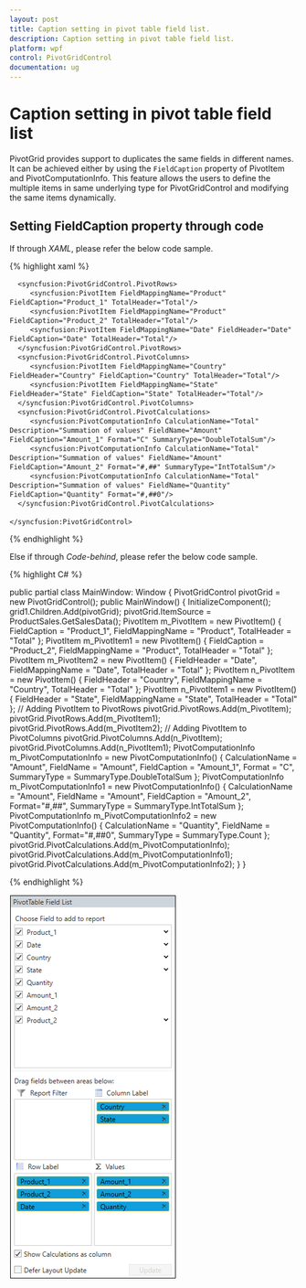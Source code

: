 ```yaml
---
layout: post
title: Caption setting in pivot table field list.
description: Caption setting in pivot table field list.
platform: wpf
control: PivotGridControl
documentation: ug
---
```


# Caption setting in pivot table field list

PivotGrid provides support to duplicates the same fields in different names. It can be achieved either by using the `FieldCaption` property of PivotItem and PivotComputationInfo. This feature allows the users to define the multiple items in same underlying type for PivotGridControl and modifying the same items dynamically.

## Setting FieldCaption property through code

If through *XAML*, please refer the below code sample.

{% highlight xaml %}

<Grid>
    <syncfusion:PivotGridControl HorizontalAlignment="Left" Name="pivotGrid" FreezeHeaders="False" VerticalAlignment="Top" VisualStyle="Metro" ItemSource="{Binding   Source={StaticResource data}}">

      <syncfusion:PivotGridControl.PivotRows>
         <syncfusion:PivotItem FieldMappingName="Product" FieldCaption="Product_1" TotalHeader="Total"/>
         <syncfusion:PivotItem FieldMappingName="Product" FieldCaption="Product_2" TotalHeader="Total"/>
         <syncfusion:PivotItem FieldMappingName="Date" FieldHeader="Date" FieldCaption="Date" TotalHeader="Total"/>
      </syncfusion:PivotGridControl.PivotRows>
      <syncfusion:PivotGridControl.PivotColumns>
         <syncfusion:PivotItem FieldMappingName="Country" FieldHeader="Country" FieldCaption="Country" TotalHeader="Total"/>
         <syncfusion:PivotItem FieldMappingName="State" FieldHeader="State" FieldCaption="State" TotalHeader="Total"/>
      </syncfusion:PivotGridControl.PivotColumns>
      <syncfusion:PivotGridControl.PivotCalculations>
         <syncfusion:PivotComputationInfo CalculationName="Total" Description="Summation of values" FieldName="Amount"  FieldCaption="Amount_1" Format="C" SummaryType="DoubleTotalSum"/>
         <syncfusion:PivotComputationInfo CalculationName="Total" Description="Summation of values" FieldName="Amount"  FieldCaption="Amount_2" Format="#,##" SummaryType="IntTotalSum"/>
         <syncfusion:PivotComputationInfo CalculationName="Total" Description="Summation of values" FieldName="Quantity" FieldCaption="Quantity" Format="#,##0"/>
      </syncfusion:PivotGridControl.PivotCalculations>

    </syncfusion:PivotGridControl>
</Grid>

{% endhighlight %}

Else if through *Code-behind*, please refer the below code sample.

{% highlight C# %}

public partial class MainWindow: Window {
    PivotGridControl pivotGrid = new PivotGridControl();
    public MainWindow() {
        InitializeComponent();
        grid1.Children.Add(pivotGrid);
        pivotGrid.ItemSource = ProductSales.GetSalesData();
        PivotItem m_PivotItem = new PivotItem() {
            FieldCaption = "Product_1", FieldMappingName = "Product", TotalHeader = "Total"
        };
        PivotItem m_PivotItem1 = new PivotItem() {
            FieldCaption = "Product_2", FieldMappingName = "Product", TotalHeader = "Total"
        };
        PivotItem m_PivotItem2 = new PivotItem() {
            FieldHeader = "Date", FieldMappingName = "Date", TotalHeader = "Total"
        };
        PivotItem n_PivotItem = new PivotItem() {
            FieldHeader = "Country", FieldMappingName = "Country", TotalHeader = "Total"
        };
        PivotItem n_PivotItem1 = new PivotItem() {
            FieldHeader = "State", FieldMappingName = "State", TotalHeader = "Total"
        };
        // Adding PivotItem to PivotRows
        pivotGrid.PivotRows.Add(m_PivotItem);
        pivotGrid.PivotRows.Add(m_PivotItem1);
        pivotGrid.PivotRows.Add(m_PivotItem2);
        // Adding PivotItem to PivotColumns
        pivotGrid.PivotColumns.Add(n_PivotItem);
        pivotGrid.PivotColumns.Add(n_PivotItem1);
        PivotComputationInfo m_PivotComputationInfo = new PivotComputationInfo() {
            CalculationName = "Amount", FieldName = "Amount", FieldCaption = "Amount_1", Format = "C", SummaryType = SummaryType.DoubleTotalSum
        };
        PivotComputationInfo m_PivotComputationInfo1 = new PivotComputationInfo() {
            CalculationName = "Amount", FieldName = "Amount", FieldCaption = "Amount_2", Format="#,##", SummaryType = SummaryType.IntTotalSum
        };
        PivotComputationInfo m_PivotComputationInfo2 = new PivotComputationInfo() {
            CalculationName = "Quantity", FieldName = "Quantity", Format="#,##0", SummaryType = SummaryType.Count
        };
        pivotGrid.PivotCalculations.Add(m_PivotComputationInfo);
        pivotGrid.PivotCalculations.Add(m_PivotComputationInfo1);
        pivotGrid.PivotCalculations.Add(m_PivotComputationInfo2);
    }
}     
	 
{% endhighlight %}

![](Caption-setting-in-pivot-table-field-list-images/FieldCaption.png)
